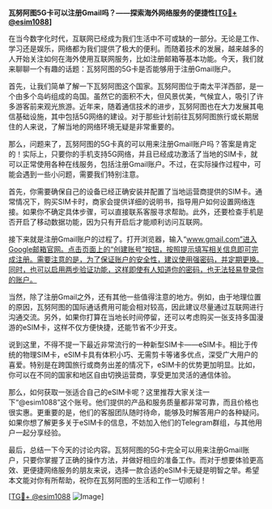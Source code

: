 **瓦努阿图5G卡可以注册Gmail吗？——探索海外网络服务的便捷性[[TG💪+ @esim1088](https://t.me/s/esim1088)]**

在当今数字化时代，互联网已经成为我们生活中不可或缺的一部分。无论是工作、学习还是娱乐，网络都为我们提供了极大的便利。而随着技术的发展，越来越多的人开始关注如何在海外使用互联网服务，比如注册邮箱等基本功能。今天，我们就来聊聊一个有趣的话题：瓦努阿图的5G卡是否能够用于注册Gmail账户。

首先，让我们简单了解一下瓦努阿图这个国家。瓦努阿图位于南太平洋西部，是一个由多个岛屿组成的岛国。虽然它的面积不大，但风景优美，气候宜人，吸引了许多游客前来观光旅游。近年来，随着通信技术的进步，瓦努阿图也在大力发展其电信基础设施，其中包括5G网络的建设。对于那些计划前往瓦努阿图旅行或长期居住的人来说，了解当地的网络环境无疑是非常重要的。

那么，问题来了，瓦努阿图的5G卡真的可以用来注册Gmail账户吗？答案是肯定的！实际上，只要你的手机支持5G网络，并且已经成功激活了当地的SIM卡，就可以正常使用各种在线服务，包括注册Gmail账户。不过，在实际操作过程中，可能会遇到一些小问题，需要我们特别注意。

首先，你需要确保自己的设备已经正确安装并配置了当地运营商提供的SIM卡。通常情况下，购买SIM卡时，商家会提供详细的说明书，指导用户如何设置网络连接。如果你不确定具体步骤，可以直接联系客服寻求帮助。此外，还要检查手机是否开启了移动数据功能，因为只有开启后才能顺利访问互联网。

接下来就是注册Gmail账户的过程了。打开浏览器，输入“www.gmail.com”进入Google邮箱官网。点击页面上的“创建账号”按钮，按照提示填写相关信息即可完成注册。需要注意的是，为了保证账户的安全性，建议使用强密码，并定期更换。同时，也可以启用两步验证功能，这样即使有人知道你的密码，也无法轻易登录你的账户。

当然，除了注册Gmail之外，还有其他一些值得注意的地方。例如，由于地理位置的原因，瓦努阿图的国际通话费用可能会相对较高，因此建议尽量通过互联网进行沟通交流。另外，如果你打算在当地长时间停留，还可以考虑购买一张支持多国漫游的eSIM卡，这样不仅方便快捷，还能节省不少开支。

说到这里，不得不提一下最近非常流行的一种新型SIM卡——eSIM卡。相比于传统的物理SIM卡，eSIM卡具有体积小巧、无需剪卡等诸多优点，深受广大用户的喜爱。特别是在跨国旅行或商务出差的情况下，eSIM卡的优势更加明显。比如，你可以在不同的国家和地区自由切换运营商，享受更加灵活的通信体验。

那么，如何获取一张适合自己的eSIM卡呢？这里推荐大家关注一下“@esim1088”这个账号。他们提供的产品和服务质量都非常可靠，而且价格也很实惠。更重要的是，他们的客服团队随时待命，能够及时解答用户的各种疑问。如果你想了解更多关于eSIM卡的信息，不妨加入他们的Telegram群组，与其他用户一起分享经验。

最后，总结一下今天的讨论内容。瓦努阿图的5G卡完全可以用来注册Gmail账户，只要你掌握了正确的操作方法，并做好相应的准备工作。而对于想要体验更高效、更便捷网络服务的朋友来说，选择一款合适的eSIM卡无疑是明智之举。希望本文能对你有所帮助，祝你在瓦努阿图的生活和工作一切顺利！

[[TG💪+ @esim1088](https://t.me/s/esim1088) ![Image](https://i.postimg.cc/4NQfJmqS/Snipaste-2025-05-13-00-14-12.png)]